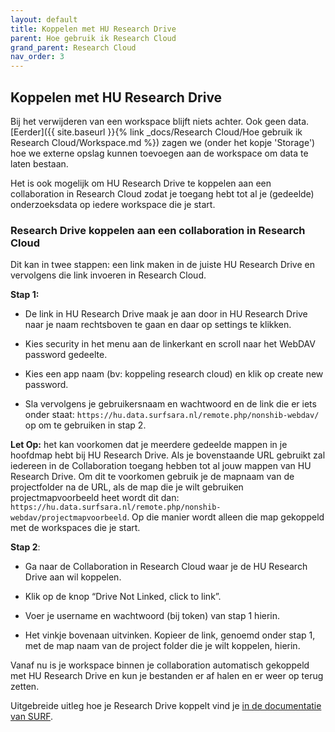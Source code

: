 ```yaml
---
layout: default
title: Koppelen met HU Research Drive
parent: Hoe gebruik ik Research Cloud
grand_parent: Research Cloud
nav_order: 3
---
```


## Koppelen met HU Research Drive
Bij het verwijderen van een workspace blijft niets achter. Ook geen data. [Eerder]({{ site.baseurl }}{% link _docs/Research Cloud/Hoe gebruik ik Research Cloud/Workspace.md %}) zagen we (onder het kopje 'Storage') hoe we externe opslag kunnen toevoegen aan de workspace om data te laten bestaan.  

Het is ook mogelijk om HU Research Drive te koppelen aan een collaboration in Research Cloud zodat je toegang hebt tot al je (gedeelde) onderzoeksdata op iedere workspace die je start. 

### Research Drive koppelen aan een collaboration in Research Cloud 
Dit kan in twee stappen: een  link maken in de juiste HU Research Drive en vervolgens die link invoeren in Research Cloud. 

**Stap 1:** 

-   De link in HU Research Drive maak je aan door in HU Research Drive naar je naam rechtsboven te gaan en daar op settings te klikken.  

-   Kies security in het menu aan de linkerkant en scroll naar het WebDAV password gedeelte.  

-   Kies een app naam (bv: koppeling research cloud) en klik op create new password.  

-   Sla vervolgens je gebruikersnaam en wachtwoord en de link die er iets onder staat: `https://hu.data.surfsara.nl/remote.php/nonshib-webdav/` op om te gebruiken in stap 2.

**Let Op:** het kan voorkomen dat je meerdere gedeelde mappen in je hoofdmap hebt bij HU Research Drive. Als je bovenstaande URL gebruikt zal iedereen in de Collaboration toegang hebben tot al jouw mappen van HU Research Drive. Om dit te voorkomen gebruik je de mapnaam van de projectfolder na de URL, als de map die je wilt gebruiken projectmapvoorbeeld heet wordt dit dan: `https://hu.data.surfsara.nl/remote.php/nonshib-webdav/projectmapvoorbeeld`. Op die manier wordt alleen die map gekoppeld met de workspaces die je start.

**Stap 2**: 

-   Ga naar de Collaboration in Research Cloud waar je de HU Research Drive aan wil koppelen.  

-   Klik op de knop “Drive Not Linked, click to link”.

-   Voer je username en wachtwoord (bij token) van stap 1 hierin.

-   Het vinkje bovenaan uitvinken. Kopieer de link, genoemd onder stap 1, met de map naam van de project folder die je wilt koppelen, hierin.

Vanaf nu is je workspace binnen je collaboration automatisch gekoppeld met HU Research Drive en kun je bestanden er af halen en er weer op terug zetten. 

Uitgebreide uitleg hoe je Research Drive koppelt vind je [in de documentatie van SURF](https://servicedesk.surfsara.nl/wiki/display/WIKI/Connect+Research+Drive).
